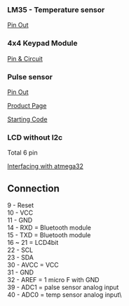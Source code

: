### LM35 - Temperature sensor
[Pin Out](https://www.electronicwings.com/sensors-modules/lm35-temperature-sensor)

### 4x4 Keypad Module
[Pin & Circuit](https://components101.com/misc/4x4-keypad-module-pinout-configuration-features-datasheet)

### Pulse sensor
[Pin Out](https://components101.com/sensors/pulse-sensor)

[Product Page](https://www.sparkfun.com/products/11574)

[Starting Code](https://github.com/WorldFamousElectronics/PulseSensorStarterProject)

### LCD without I2c 
Total 6 pin

[Interfacing with atmega32](https://electrosome.com/interfacing-lcd-atmega32-microcontroller-atmel-studio/)

## Connection

9 - Reset\
10 - VCC\
11 - GND\
14 - RXD = Bluetooth module\
15 - TXD = Bluetooth module\
16 ~ 21 = LCD4bit \
22 - SCL\
23 - SDA\
30 - AVCC = VCC\
31 - GND\
32 - AREF = 1 micro F with GND\
39 - ADC1 = palse sensor analog input\
40 - ADC0 = temp sensor analog input\

